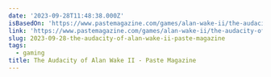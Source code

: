 ```yaml
---
date: '2023-09-28T11:48:38.000Z'
isBasedOn: 'https://www.pastemagazine.com/games/alan-wake-ii/the-audacity-of-alan-wake-ii'
link: 'https://www.pastemagazine.com/games/alan-wake-ii/the-audacity-of-alan-wake-ii'
slug: 2023-09-28-the-audacity-of-alan-wake-ii-paste-magazine
tags:
  - gaming
title: The Audacity of Alan Wake II - Paste Magazine
---
```


